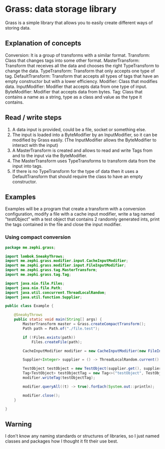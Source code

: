 # Grass: data storage library

Grass is a simple library that allows you to easily create different ways of storing data.


## Explanation of concepts

Conversion: It is a group of transforms with a similar format.
Transform: Class that changes tags into some other format.
MasterTransform: Transform that receives all the data and chooses the right TypeTransform to change the data.
TypeTransform: Transform that only accepts one type of tag.
DefaultTransform: Transform that accepts all types of tags that have an empty constructor but with a lower efficiency.
Modifier: Class that modifies data.
InputModifier: Modifier that accepts data from one type of input.
ByteModifier: Modifier that accepts data from bytes.
Tag: Class that contains a name as a string, type as a class and value as the type it contains.


## Read / write steps

1. A data input is provided, could be a file, socket or something else.
2. The input is loaded into a ByteModifier by an InputModifier, so it can be modified by Grass easily. (The InputModifier allows the ByteModifier to interact with the input)
3. A MasterTransform is created and allows to read and write Tags from and to the input via the ByteModifier.
4. The MasterTransform uses TypeTransforms to transform data from the input into tags.
5. If there is no TypeTransform for the type of data then it uses a DefaultTransform that should require the class to have an empty constructor.


## Examples

Examples will be a program that create a transform with a conversion configuration, modify a file with a cache input modifier, write a tag named "testObject" with a test object that contains 2 randomly generated ints, print the tags contained in the file and close the input modifier.

### Using compact conversion

```java
package me.zephi.grass;

import lombok.SneakyThrows;
import me.zephi.grass.modifier.input.CacheInputModifier;
import me.zephi.grass.modifier.input.FileInputModifier;
import me.zephi.grass.tag.MasterTransform;
import me.zephi.grass.tag.Tag;

import java.nio.file.Files;
import java.nio.file.Path;
import java.util.concurrent.ThreadLocalRandom;
import java.util.function.Supplier;

public class Example {

    @SneakyThrows
    public static void main(String[] args) {
        MasterTransform master = Grass.createCompactTransform();
        Path path = Path.of("./file.test");

        if (!Files.exists(path))
            Files.createFile(path);

        CacheInputModifier modifier = new CacheInputModifier(new FileInputModifier(master, path));

        Supplier<Integer> supplier = () -> ThreadLocalRandom.current().nextInt();

        TestObject testObject = new TestObject(supplier.get(), supplier.get());
        Tag<TestObject> testObjectTag = new Tag<>("testObject", TestObject.class, testObject);
        modifier.writeTag(testObjectTag);

        modifier.queryAll((t) -> true).forEach(System.out::println);

        modifier.close();
    }

}
```

## Warning

I don't know any naming standards or structures of libraries, so I just named classes and packages how I thought it fit their use best.
